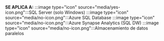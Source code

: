 <Token>**SE APLICA A:** :::image type="icon" source="media/yes-icon.png":::SQL Server (solo Windows) :::image type="icon" source="media/no-icon.png":::Azure SQL Database :::image type="icon" source="media/no-icon.png":::Azure Synapse Analytics (SQL DW) :::image type="icon" source="media/no-icon.png":::Almacenamiento de datos paralelos</Token>